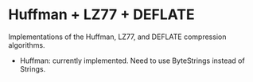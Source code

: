 Huffman + LZ77 + DEFLATE
=======================

Implementations of the Huffman, LZ77, and DEFLATE compression algorithms.

- Huffman: currently implemented. Need to use ByteStrings instead of Strings.
